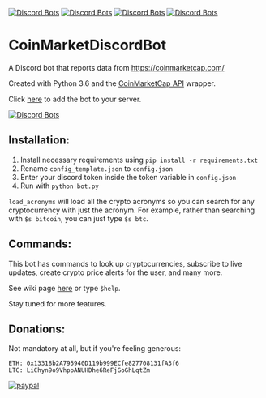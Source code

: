 [![Discord Bots](https://discordbots.org/api/widget/lib/353373501274456065.svg?noavatar=true)](https://discordbots.org/bot/353373501274456065)
[![Discord Bots](https://discordbots.org/api/widget/status/353373501274456065.svg?noavatar=true)](https://discordbots.org/bot/353373501274456065)
[![Discord Bots](https://discordbots.org/api/widget/servers/353373501274456065.svg?noavatar=true)](https://discordbots.org/bot/353373501274456065)
[![Discord Bots](https://discordbots.org/api/widget/upvotes/353373501274456065.svg?noavatar=true)](https://discordbots.org/bot/353373501274456065)
# CoinMarketDiscordBot
A Discord bot that reports data from https://coinmarketcap.com/

Created with Python 3.6 and the [CoinMarketCap API](https://github.com/mrsmn/coinmarketcap-api) wrapper.

Click [here](https://discordapp.com/oauth2/authorize?client_id=353373501274456065&scope=bot&permissions=338944) to add the bot to your server.

[![Discord Bots](https://discordbots.org/api/widget/353373501274456065.svg)](https://discordbots.org/bot/353373501274456065)

## Installation:
1. Install necessary requirements using ```pip install -r requirements.txt```
2. Rename `config_template.json` to `config.json`
3. Enter your discord token inside the token variable in `config.json`
4. Run with ```python bot.py```

```load_acronyms``` will load all the crypto acronyms so you can search for any cryptocurrency with just the acronym. For example, rather than searching with ```$s bitcoin```, you can just type ```$s btc```.

## Commands:
This bot has commands to look up cryptocurrencies, subscribe to live updates, create crypto price alerts for the user, and many more.

See wiki page [here](https://github.com/kodycode/CoinMarketDiscordBot/wiki/Command-Page) or type ```$help```.

Stay tuned for more features.

## Donations:
Not mandatory at all, but if you're feeling generous:
```
ETH: 0x13318b2A795940D119b999ECfe827708131fA3f6
LTC: LiChyn9o9VhppANUHDhe6ReFjGoGhLqtZm
```

[![paypal](https://www.paypalobjects.com/en_US/i/btn/btn_donate_SM.gif)](https://www.paypal.com/cgi-bin/webscr?cmd=_s-xclick&hosted_button_id=XVWUDA7TZH2SU)
